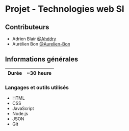 # Projet - Technologies web SI

## Contributeurs

- Adrien Blair [@Ahddry](https://github.com/Ahddry)
- Aurélien Bon [@Aurelien-Bon](https://github.com/Aurelien-Bon)

## Informations générales

|Durée|~30 heure|
|---|---|

### Langages et outils utilisés

- HTML
- CSS
- JavaScript
- Node.js
- JSON
- Git
